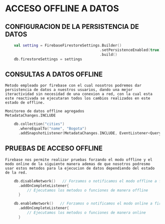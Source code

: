 # ACCESO OFFLINE A DATOS 

## CONFIGURACION DE LA PERSISTENCIA DE DATOS

```kotlin
    val setting = FirebaseFirestoreSettings.Builder()
                                           .setPersistenceEnabled(true)
                                           .build()
    db.firestoreSettings = settings
```

## CONSULTAS A DATOS OFFLINE

    Metodo empleado por firebase con el cual nosotros podremos dar persistencia de datos a nuestros usuarios, dando una mejor iteractividad sin necesidad de una conexion a red, con la cual esta este reactivada se ejecutaran todos los cambios realizados en este estado de offline. 

    Monitoreo de datos offline agregados
    MetadataChanges.INCLUDE

```kotlin
    db.collection("cities")
      .whereEqualTo("name", "Bogota")
      .addSnapshotListener(MetadataChanges.INCLUDE, EventListener<QuerySnapshot>)
```
    
## PRUEBAS DE ACCESO OFFLINE 

    Firebase nos permite realizar pruebas forzando el modo offline y el modo online de la siguiente manera ademas de que nosotros podresmo usar estos metodos para la ejecucion de datos dependiendo del estado de la red. 

```kotlin
    db.disableNetwork()   // Forzamos o notificamos el modo offline a firebase 
      .addOnCompleteListener{
          // Ejecutamos los metodos o funciones de manera offline 
      }
```


```kotlin
    db.enableNetwork()   // Forzamos o notificamos el modo online a firebase 
      .addOnCompleteListener{
          // Ejecutamos los metodos o funciones de manera online 
      }
```